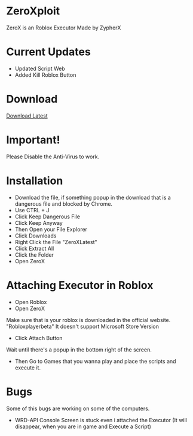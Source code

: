 # ZeroXploit

ZeroX is an Roblox Executor Made by ZypherX

# Current Updates

- Updated Script Web
- Added Kill Roblox Button

# Download

[Download Latest](https://zeroxploit-lua.github.io/download.html)

# Important!

Please Disable the Anti-Virus to work.

# Installation

- Download the file, if something popup in the download that is a dangerous file and blocked by Chrome.
- Use CTRL + J
- Click Keep Dangerous File
- Click Keep Anyway
- Then Open your File Explorer
- Click Downloads
- Right Click the File "ZeroXLatest"
- Click Extract All
- Click the Folder
- Open ZeroX

# Attaching Executor in Roblox

- Open Roblox
- Open ZeroX

Make sure that is your roblox is downloaded in the official website. "Robloxplayerbeta"
It doesn't support Microsoft Store Version

- Click Attach Button

Wait until there's a popup in the bottom right of the screen.

- Then Go to Games that you wanna play and place the scripts and execute it.

# Bugs

Some of this bugs are working on some of the computers.

- WRD-API Console Screen is stuck even i attached the Executor
(It will disappear, when you are in game and Execute a Script)
